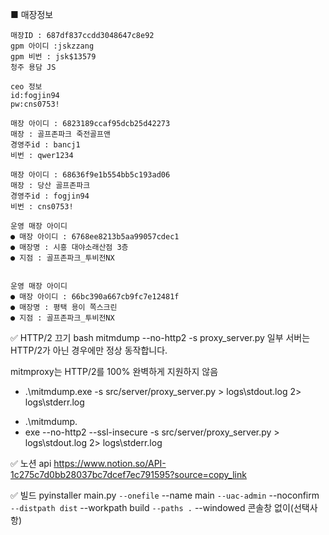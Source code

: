 ■ 매장정보

    매장ID : 687df837ccdd3048647c8e92
    gpm 아이디 :jskzzang
    gpm 비번 : jsk$13579
    청주 용담 JS

    ceo 정보
    id:fogjin94
    pw:cns0753!

    매장 아이디 : 6823189ccaf95dcb25d42273
    매장 : 골프존파크 죽전골프앤
    경영주id : bancj1
    비번 : qwer1234

    매장 아이디 : 68636f9e1b554bb5c193ad06
    매장 : 당산 골프존파크
    경영주id : fogjin94
    비번 : cns0753!

    운영 매장 아이디
    ● 매장 아이디 : 6768ee8213b5aa99057cdec1
    ● 매장명 : 시흥 대야소래산점 3층
    ● 지점 : 골프존파크_투비전NX


    운영 매장 아이디
    ● 매장 아이디 : 66bc390a667cb9fc7e12481f
    ● 매장명 : 평택 용이 쪽스크린
    ● 지점 : 골프존파크_투비전NX


✅ HTTP/2 끄기
bash
mitmdump --no-http2 -s proxy_server.py
일부 서버는 HTTP/2가 아닌 경우에만 정상 동작합니다.

mitmproxy는 HTTP/2를 100% 완벽하게 지원하지 않음
- .\mitmdump.exe -s src/server/proxy_server.py > logs\stdout.log 2> logs\stderr.log
+ .\mitmdump.
+ exe --no-http2 --ssl-insecure -s src/server/proxy_server.py > logs\stdout.log 2> logs\stderr.log


✅ 노션 api
https://www.notion.so/API-1c275c7d0bb28037bc7dcef7ec791595?source=copy_link



✅ 빌드
pyinstaller main.py `
  --onefile `
  --name main `
  --uac-admin `
  --noconfirm `
  --distpath dist `
  --workpath build `
  --paths . `
  --windowed 콘솔창 없이(선택사항)
